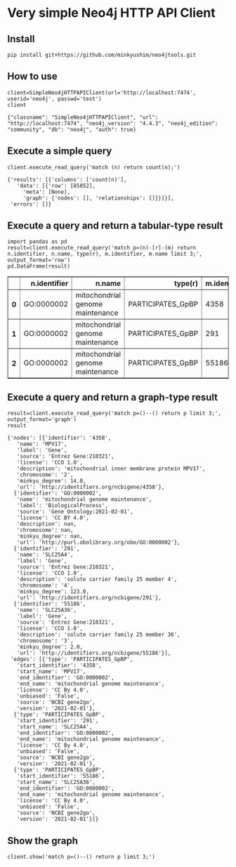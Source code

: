 # Very simple Neo4j HTTP API Client



## Install

`pip install git+https://github.com/minkyushim/neo4jtools.git`

## How to use

```
client=SimpleNeo4jHTTPAPIClient(url='http://localhost:7474', userid='neo4j', passwd='test')
client
```




    {"classname": "SimpleNeo4jHTTPAPIClient", "url": "http://localhost:7474", "neo4j_version": "4.4.3", "neo4j_edition": "community", "db": "neo4j", "auth": true}



## Execute a simple query

```
client.execute_read_query('match (n) return count(n);')
```




    {'results': [{'columns': ['count(n)'],
       'data': [{'row': [85852],
         'meta': [None],
         'graph': {'nodes': [], 'relationships': []}}]}],
     'errors': []}



## Execute a query and return a tabular-type result

```
import pandas as pd
result=client.execute_read_query('match p=(n)-[r]-(m) return n.identifier, n.name, type(r), m.identifier, m.name limit 3;', output_format='row')
pd.DataFrame(result)
```




<div>
<style scoped>
    .dataframe tbody tr th:only-of-type {
        vertical-align: middle;
    }

    .dataframe tbody tr th {
        vertical-align: top;
    }

    .dataframe thead th {
        text-align: right;
    }
</style>
<table border="1" class="dataframe">
  <thead>
    <tr style="text-align: right;">
      <th></th>
      <th>n.identifier</th>
      <th>n.name</th>
      <th>type(r)</th>
      <th>m.identifier</th>
      <th>m.name</th>
    </tr>
  </thead>
  <tbody>
    <tr>
      <th>0</th>
      <td>GO:0000002</td>
      <td>mitochondrial genome maintenance</td>
      <td>PARTICIPATES_GpBP</td>
      <td>4358</td>
      <td>MPV17</td>
    </tr>
    <tr>
      <th>1</th>
      <td>GO:0000002</td>
      <td>mitochondrial genome maintenance</td>
      <td>PARTICIPATES_GpBP</td>
      <td>291</td>
      <td>SLC25A4</td>
    </tr>
    <tr>
      <th>2</th>
      <td>GO:0000002</td>
      <td>mitochondrial genome maintenance</td>
      <td>PARTICIPATES_GpBP</td>
      <td>55186</td>
      <td>SLC25A36</td>
    </tr>
  </tbody>
</table>
</div>



## Execute a query and return a graph-type result

```
result=client.execute_read_query('match p=()--() return p limit 3;', output_format='graph')
result
```




    {'nodes': [{'identifier': '4358',
       'name': 'MPV17',
       'label': 'Gene',
       'source': 'Entrez Gene:210321',
       'license': 'CCO 1.0',
       'description': 'mitochondrial inner membrane protein MPV17',
       'chromosome': '2',
       'minkyu_degree': 14.0,
       'url': 'http://identifiers.org/ncbigene/4358'},
      {'identifier': 'GO:0000002',
       'name': 'mitochondrial genome maintenance',
       'label': 'BiologicalProcess',
       'source': 'Gene Ontology:2021-02-01',
       'license': 'CC BY 4.0',
       'description': nan,
       'chromosome': nan,
       'minkyu_degree': nan,
       'url': 'http://purl.obolibrary.org/obo/GO:0000002'},
      {'identifier': '291',
       'name': 'SLC25A4',
       'label': 'Gene',
       'source': 'Entrez Gene:210321',
       'license': 'CCO 1.0',
       'description': 'solute carrier family 25 member 4',
       'chromosome': '4',
       'minkyu_degree': 123.0,
       'url': 'http://identifiers.org/ncbigene/291'},
      {'identifier': '55186',
       'name': 'SLC25A36',
       'label': 'Gene',
       'source': 'Entrez Gene:210321',
       'license': 'CCO 1.0',
       'description': 'solute carrier family 25 member 36',
       'chromosome': '3',
       'minkyu_degree': 2.0,
       'url': 'http://identifiers.org/ncbigene/55186'}],
     'edges': [{'type': 'PARTICIPATES_GpBP',
       'start_identifier': '4358',
       'start_name': 'MPV17',
       'end_identifier': 'GO:0000002',
       'end_name': 'mitochondrial genome maintenance',
       'license': 'CC By 4.0',
       'unbiased': 'False',
       'source': 'NCBI gene2go',
       'version': '2021-02-01'},
      {'type': 'PARTICIPATES_GpBP',
       'start_identifier': '291',
       'start_name': 'SLC25A4',
       'end_identifier': 'GO:0000002',
       'end_name': 'mitochondrial genome maintenance',
       'license': 'CC By 4.0',
       'unbiased': 'False',
       'source': 'NCBI gene2go',
       'version': '2021-02-01'},
      {'type': 'PARTICIPATES_GpBP',
       'start_identifier': '55186',
       'start_name': 'SLC25A36',
       'end_identifier': 'GO:0000002',
       'end_name': 'mitochondrial genome maintenance',
       'license': 'CC By 4.0',
       'unbiased': 'False',
       'source': 'NCBI gene2go',
       'version': '2021-02-01'}]}



## Show the graph

```
client.show('match p=()--() return p limit 3;')
```
